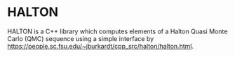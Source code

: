 # HALTON

HALTON is a C++ library which computes elements of a Halton Quasi Monte Carlo (QMC) sequence using a simple interface by https://people.sc.fsu.edu/~jburkardt/cpp_src/halton/halton.html.
